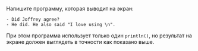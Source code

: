 
Напишите программу, которая выводит на экран:

    - Did Joffrey agree?
    - He did. He also said "I love using \n".

При этом программа использует только один `println()`, но результат на экране должен выглядеть в точности как показано выше.
